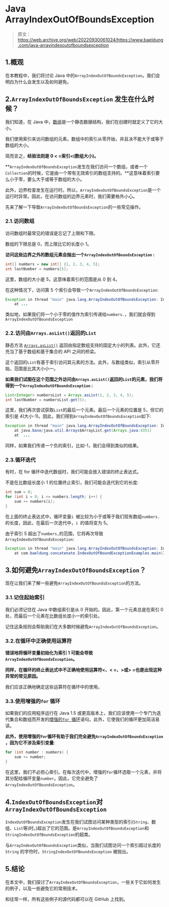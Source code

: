 # Java ArrayIndexOutOfBoundsException

> 原文：<https://web.archive.org/web/20220930061024/https://www.baeldung.com/java-arrayindexoutofboundsexception>

## 1.概观

在本教程中，我们将讨论 Java 中的`ArrayIndexOutOfBoundsException`。我们会明白为什么会发生以及如何避免。

## 2.`ArrayIndexOutOfBoundsException` 发生在什么时候？

我们知道，在 Java 中，[数组](/web/20220803133836/https://www.baeldung.com/java-arrays-guide)是一个静态数据结构，我们在创建时就定义了它的大小。

我们使用索引来访问数组的元素。数组中的索引从零开始，并且决不能大于或等于数组的大小。

简而言之，**经验法则是 0 < =索引<(数组大小)。**

**`ArrayIndexOutOfBoundsException`发生在我们访问一个数组，或者一个`Collection`的时候，它是由一个带有无效索引的数组支持的。**这意味着索引要么小于零，要么大于或等于数组的大小。

此外，边界检查发生在运行时。所以，`ArrayIndexOutOfBoundsException`是一个运行时异常。因此，在访问数组的边界元素时，我们需要格外小心。

先来了解一下导致`ArrayIndexOutOfBoundsException`的一些常见操作。

### 2.1.访问数组

访问数组时最常见的错误是忘记了上限和下限。

数组的下限总是 0，而上限比它的长度小 1。

**访问这些边界之外的数组元素会抛出一个`ArrayIndexOutOfBoundsException` :**

```java
int[] numbers = new int[] {1, 2, 3, 4, 5};
int lastNumber = numbers[5];
```

这里，数组的大小是 5，这意味着索引的范围是从 0 到 4。

在这种情况下，访问第 5 个索引会导致一个`ArrayIndexOutOfBoundsException`:

```java
Exception in thread "main" java.lang.ArrayIndexOutOfBoundsException: Index 5 out of bounds for length 5
    at ...
```

类似地，如果我们将一个小于零的值作为索引传递给`numbers.`，我们就会得到`ArrayIndexOutOfBoundsException`

### 2.2.访问由`Arrays.asList()`返回的`List`

静态方法 [`Arrays.asList()`](/web/20220803133836/https://www.baeldung.com/java-arrays-aslist-vs-new-arraylist#arraysaslist) 返回由指定数组支持的固定大小的列表。此外，它还充当了基于数组和基于集合的 API 之间的桥梁。

这个返回的`List`有基于索引访问其元素的方法。此外，与数组类似，索引从零开始，范围是比其大小小一。

**如果我们试图在这个范围之外访问由`Arrays.asList()`返回的`List`的元素，我们将得到一个`ArrayIndexOutOfBoundsException` :**

```java
List<Integer> numbersList = Arrays.asList(1, 2, 3, 4, 5);
int lastNumber = numbersList.get(5);
```

这里，我们再次尝试获取`List`的最后一个元素。最后一个元素的位置是 5，但它的索引是 4(大小-1)。因此，我们得到`ArrayIndexOutOfBoundsException`如下:

```java
Exception in thread "main" java.lang.ArrayIndexOutOfBoundsException: Index 5 out of bounds for length 5
    at java.base/java.util.Arrays$ArrayList.get(Arrays.java:4351)
    at  ...
```

同样，如果我们传递一个负的索引，比如-1，我们会得到类似的结果。

### 2.3.循环迭代

有时，在 for 循环中迭代数组时，我们可能会放入错误的终止表达式。

不是在比数组长度小 1 的位置终止索引，我们可能会迭代到它的长度:

```java
int sum = 0;
for (int i = 0; i <= numbers.length; i++) {
    sum += numbers[i];
}
```

在上面的终止表达式中，循环变量`i `被比较为小于或等于我们现有数组`numbers.` 的长度，因此，在最后一次迭代中，`i `的值将变为 5。

由于索引 5 超出了`numbers,`的范围，它将再次导致`ArrayIndexOutOfBoundsException`:

```java
Exception in thread "main" java.lang.ArrayIndexOutOfBoundsException: Index 5 out of bounds for length 5
    at com.baeldung.concatenate.IndexOutOfBoundExceptionExamples.main(IndexOutOfBoundExceptionExamples.java:22)
```

## 3.如何避免`ArrayIndexOutOfBoundsException`？

现在让我们来了解一些避免`ArrayIndexOutOfBoundsException`的方法。

### 3.1.记住起始索引

我们必须记住在 Java 中数组索引是从 0 开始的。因此，第一个元素总是在索引 0 处，而最后一个元素在比数组长度小一的索引处。

记住这条规则会帮助我们在大多数时候避免`ArrayIndexOutOfBoundsException`。

### 3.2.在循环中正确使用运算符

**错误地将循环变量初始化为索引 1 可能会导致`ArrayIndexOutOfBoundsException`。**

**同样，在循环的终止表达式中不正确地使用运算符<、< =、>或> =也是出现这种异常的常见原因。**

我们应该正确地确定这些运算符在循环中的使用。

### 3.3.使用增强的`for` 循环

如果我们的应用程序运行在 Java 1.5 或更高版本上，我们应该使用一个专门为迭代集合和数组而开发的[增强的`for `循环](/web/20220803133836/https://www.baeldung.com/java-for-loop)语句。此外，它使我们的循环更加简洁易读。

**此外，使用增强的`for`循环有助于我们完全避免`ArrayIndexOutOfBoundsException` ，因为它不涉及索引变量**:

```java
for (int number : numbers) {
    sum += number;
}
```

在这里，我们不必担心索引。在每次迭代中，增强的`for`循环选取一个元素，并将其分配给循环变量`number`。因此，它完全避免了`ArrayIndexOutOfBoundsException`。

## 4.`IndexOutOfBoundsException`对`ArrayIndexOutOfBoundsException`

`IndexOutOfBoundsException`发生在我们试图访问某种类型的索引(`String`、数组、`List`等)时。)超出了它的范围。是`ArrayIndexOutOfBoundsException`和`StringIndexOutOfBoundsException`的超类。

与`ArrayIndexOutOfBoundsException`类似，当我们试图访问一个索引超过长度的`String` 的字符时，`StringIndexOutOfBoundsException` 被抛出。

## 5.结论

在本文中，我们探讨了`ArrayIndexOutOfBoundsException`，一些关于它如何发生的例子，以及一些避免它的常用技术。

和往常一样，所有这些例子的源代码都可以在 GitHub 上找到。